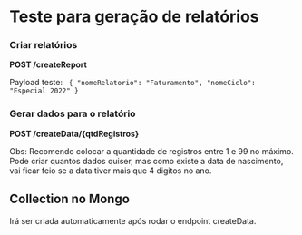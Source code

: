 # Teste para geração de relatórios

### Criar relatórios

<b>POST /createReport</b>

Payload teste:
<code>
{
    "nomeRelatorio": "Faturamento",
    "nomeCiclo": "Especial 2022"
}
</code>

### Gerar dados para o relatório

<b>POST /createData/{qtdRegistros}</b>

Obs: Recomendo colocar a quantidade de registros entre 1 e 99 no máximo. Pode criar quantos dados quiser, mas como existe a data de nascimento, vai ficar feio se a data tiver mais que 4 digitos no ano.

## Collection no Mongo

Irá ser criada automaticamente após rodar o endpoint createData.


